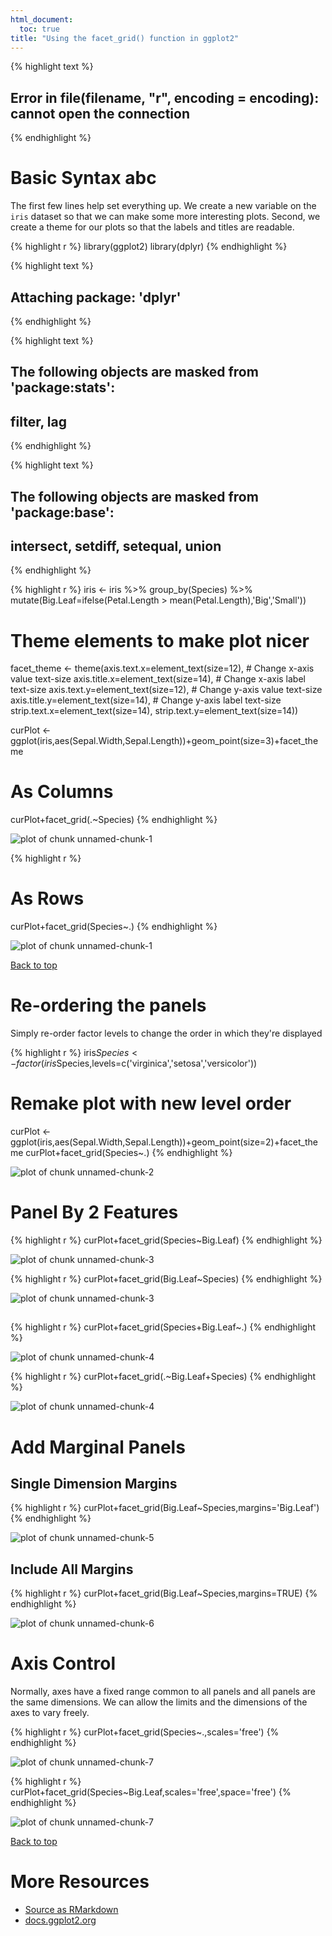 ```yaml
---
html_document:
  toc: true
title: "Using the facet_grid() function in ggplot2"
---
```



{% highlight text %}
## Error in file(filename, "r", encoding = encoding): cannot open the connection
{% endhighlight %}

# Basic Syntax abc
The first few lines help set everything up.  We create a new variable on the `iris` dataset so that we can make some more interesting plots.  Second, we create a theme for our plots so that the labels and titles are readable.


{% highlight r %}
library(ggplot2)
library(dplyr)
{% endhighlight %}



{% highlight text %}
## 
## Attaching package: 'dplyr'
{% endhighlight %}



{% highlight text %}
## The following objects are masked from 'package:stats':
## 
##     filter, lag
{% endhighlight %}



{% highlight text %}
## The following objects are masked from 'package:base':
## 
##     intersect, setdiff, setequal, union
{% endhighlight %}



{% highlight r %}
iris <- iris %>% group_by(Species) %>% mutate(Big.Leaf=ifelse(Petal.Length > mean(Petal.Length),'Big','Small'))

# Theme elements to make plot nicer
facet_theme <-
  theme(axis.text.x=element_text(size=12),    # Change x-axis value text-size
        axis.title.x=element_text(size=14),   # Change x-axis label text-size
        axis.text.y=element_text(size=12),    # Change y-axis value text-size
        axis.title.y=element_text(size=14),   # Change y-axis label text-size
        strip.text.x=element_text(size=14),
        strip.text.y=element_text(size=14))

curPlot <- ggplot(iris,aes(Sepal.Width,Sepal.Length))+geom_point(size=3)+facet_theme

# As Columns
curPlot+facet_grid(.~Species)
{% endhighlight %}

![plot of chunk unnamed-chunk-1](/figure/source/ggplot-facet_grid/unnamed-chunk-1-1.png)

{% highlight r %}
# As Rows
curPlot+facet_grid(Species~.)
{% endhighlight %}

![plot of chunk unnamed-chunk-1](/figure/source/ggplot-facet_grid/unnamed-chunk-1-2.png)

<a href="#top">Back to top</a>

# Re-ordering the panels
Simply re-order factor levels to change the order in which they're displayed

{% highlight r %}
iris$Species <- factor(iris$Species,levels=c('virginica','setosa','versicolor'))
# Remake plot with new level order
curPlot <- ggplot(iris,aes(Sepal.Width,Sepal.Length))+geom_point(size=2)+facet_theme
curPlot+facet_grid(Species~.)
{% endhighlight %}

![plot of chunk unnamed-chunk-2](/figure/source/ggplot-facet_grid/unnamed-chunk-2-1.png)

# Panel By 2 Features


{% highlight r %}
curPlot+facet_grid(Species~Big.Leaf)
{% endhighlight %}

![plot of chunk unnamed-chunk-3](/figure/source/ggplot-facet_grid/unnamed-chunk-3-1.png)

{% highlight r %}
curPlot+facet_grid(Big.Leaf~Species)
{% endhighlight %}

![plot of chunk unnamed-chunk-3](/figure/source/ggplot-facet_grid/unnamed-chunk-3-2.png)

## 


{% highlight r %}
curPlot+facet_grid(Species+Big.Leaf~.)
{% endhighlight %}

![plot of chunk unnamed-chunk-4](/figure/source/ggplot-facet_grid/unnamed-chunk-4-1.png)

{% highlight r %}
curPlot+facet_grid(.~Big.Leaf+Species)
{% endhighlight %}

![plot of chunk unnamed-chunk-4](/figure/source/ggplot-facet_grid/unnamed-chunk-4-2.png)

# Add Marginal Panels

## Single Dimension Margins


{% highlight r %}
curPlot+facet_grid(Big.Leaf~Species,margins='Big.Leaf')
{% endhighlight %}

![plot of chunk unnamed-chunk-5](/figure/source/ggplot-facet_grid/unnamed-chunk-5-1.png)

## Include All Margins


{% highlight r %}
curPlot+facet_grid(Big.Leaf~Species,margins=TRUE)
{% endhighlight %}

![plot of chunk unnamed-chunk-6](/figure/source/ggplot-facet_grid/unnamed-chunk-6-1.png)


# Axis Control

Normally, axes have a fixed range common to all panels and all panels are the same dimensions.  We can allow the limits and the dimensions of the axes to vary freely.


{% highlight r %}
curPlot+facet_grid(Species~.,scales='free')
{% endhighlight %}

![plot of chunk unnamed-chunk-7](/figure/source/ggplot-facet_grid/unnamed-chunk-7-1.png)

{% highlight r %}
curPlot+facet_grid(Species~Big.Leaf,scales='free',space='free')
{% endhighlight %}

![plot of chunk unnamed-chunk-7](/figure/source/ggplot-facet_grid/unnamed-chunk-7-2.png)

<a href="#top">Back to top</a>

# More Resources
- [Source as RMarkdown](https://github.com/rweyant/bertplot/blob/master/R/tutorials/ggplot-histogram/ggplot-histogram.Rmd)
- [docs.ggplot2.org](http://docs.ggplot2.org/0.9.3.1/facet_grid.html)


